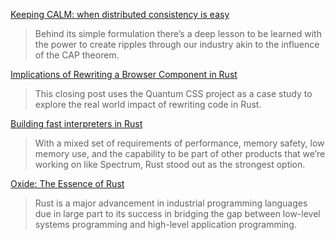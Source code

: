 [Keeping CALM: when distributed consistency is easy](https://blog.acolyer.org/2019/03/06/keeping-calm-when-distributed-consistency-is-easy/)
> Behind its simple formulation there’s a deep lesson to be learned with the power to create ripples through our industry akin to the influence of the CAP theorem.

[Implications of Rewriting a Browser Component in Rust](https://hacks.mozilla.org/2019/02/rewriting-a-browser-component-in-rust/)
> This closing post uses the Quantum CSS project as a case study to explore the real world impact of rewriting code in Rust.

[Building fast interpreters in Rust](https://blog.cloudflare.com/building-fast-interpreters-in-rust/)
> With a mixed set of requirements of performance, memory safety, low memory use, and the capability to be part of other products that we’re working on like Spectrum, Rust stood out as the strongest option.

[Oxide: The Essence of Rust](https://arxiv.org/abs/1903.00982)
> Rust is a major advancement in industrial programming languages due in large part to its success in bridging the gap between low-level systems programming and high-level application programming. 
